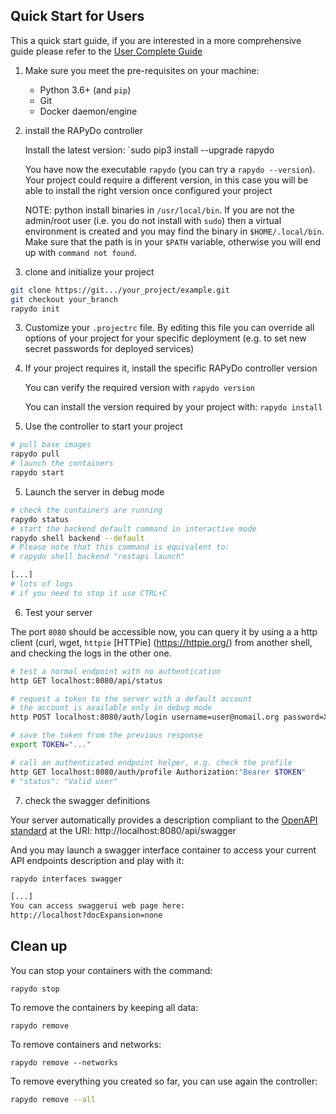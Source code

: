 ## Quick Start for Users

This a quick start guide, if you are interested in a more comprehensive guide please refer to the [User Complete Guide](user_guide.md)

1. Make sure you meet the pre-requisites on your machine:
    * Python 3.6+ (and `pip`) 
    * Git
    * Docker daemon/engine
    
2. install the RAPyDo controller

    Install the latest version: `sudo pip3 install --upgrade rapydo

    You have now the executable `rapydo` (you can try a `rapydo --version`). Your project could require a different version, in this case you will be able to install the right version once configured your project

    NOTE: python install binaries in `/usr/local/bin`. If you are not the admin/root user (i.e. you do not install with `sudo`) then a virtual environment is created and you may find the binary in `$HOME/.local/bin`. Make sure that the path is in your `$PATH` variable, otherwise you will end up with `command not found`.

3. clone and initialize your project

```bash
git clone https://git.../your_project/example.git
git checkout your_branch
rapydo init
```

3. Customize your `.projectrc` file. By editing this file you can override all options of your project for your specific deployment (e.g. to set new secret passwords for deployed services)

4. If your project requires it, install the specific RAPyDo controller version

   You can verify the required version with `rapydo version`

   You can install the version required by your project with: `rapydo install`

5. Use the controller to start your project

```bash
# pull base images
rapydo pull
# launch the containers
rapydo start
```

5. Launch the server in debug mode

```bash
# check the containers are running
rapydo status
# start the backend default command in interactive mode
rapydo shell backend --default
# Please note that this command is equivalent to:
# rapydo shell backend "restapi launch"

[...]
# lots of logs
# if you need to stop it use CTRL+C
```

6. Test your server

The port `8080` should be accessible now, you can query it by using a a http client (curl, wget, `httpie` [HTTPie] (https://httpie.org/) from another shell, and checking the logs in the other one.

```bash
# test a normal endpoint with no authentication
http GET localhost:8080/api/status

# request a token to the server with a default account
# the account is available only in debug mode
http POST localhost:8080/auth/login username=user@nomail.org password=XXX

# save the token from the previous response
export TOKEN="..."

# call an authenticated endpoint helper, e.g. check the profile
http GET localhost:8080/auth/profile Authorization:"Bearer $TOKEN"
# "status": "Valid user"
```

7. check the swagger definitions

Your server automatically provides a description compliant to the [OpenAPI standard]() at the URI:
http://localhost:8080/api/swagger

And you may launch a swagger interface container to access your current API endpoints description and play with it:

```bash
rapydo interfaces swagger

[...]
You can access swaggerui web page here:
http://localhost?docExpansion=none
```



## Clean up

You can stop your containers with the command:

```
rapydo stop
```

To remove the containers by keeping all data:

```
rapydo remove
```

To remove containers and networks:

```
rapydo remove --networks
```

To remove everything you created so far, you can use again the controller:

```bash
rapydo remove --all
```

